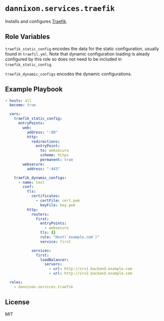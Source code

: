 # `dannixon.services.traefik`

Installs and configures [Traefik](https://traefik.io/).

## Role Variables

`traefik_static_config` encodes the data for the static configuration, usually found in `traefil.yml`.
Note that dynamic configuration loading is aleady configured by this role so does not need to be included in `traefik_static_config`.

`traefik_dynamic_configs` encodes the dynamic configurations.

## Example Playbook

```yaml
- hosts: all
  become: true

  vars:
    traefik_static_config:
      entryPoints:
        web:
          address: ":80"
          http:
            redirections:
              entryPoint:
                to: websecure
                scheme: https
                permanent: true
        websecure:
          address: ":443"

    traefik_dynamic_configs:
      - name: test
        conf:
          tls:
            certificates:
              - certFile: cert.pem
                keyFile: key.pem
          http:
            routers:
              first:
                entryPoints:
                  - websecure
                tls: {}
                rule: "Host(`example.com`)"
                service: first

            services:
              first:
                loadBalancer:
                  servers:
                    - url: http://srv1.backend.example.com
                    - url: http://srv2.backend.example.com

  roles:
    - dannixon.services.traefik
```

## License

MIT
